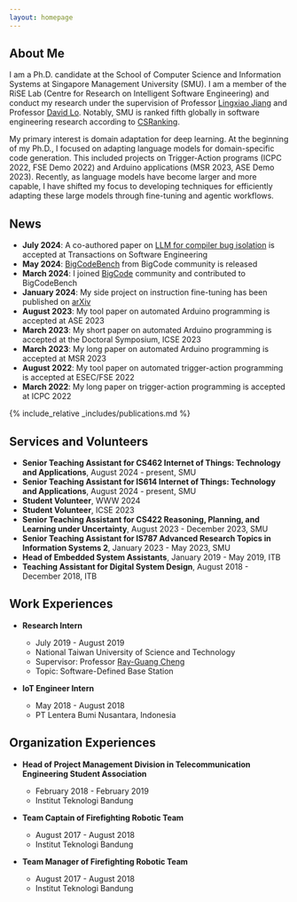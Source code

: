 ```yaml
---
layout: homepage
---
```


## About Me

I am a Ph.D. candidate at the School of Computer Science and Information Systems at Singapore Management University (SMU). I am a member of the RiSE Lab (Centre for Research on Intelligent Software Engineering) and conduct my research under the supervision of Professor [Lingxiao Jiang](http://www.mysmu.edu/faculty/lxjiang/#gsc.tab=0) and Professor [David Lo](http://www.mysmu.edu/faculty/davidlo/). Notably, SMU is ranked fifth globally in software engineering research according to [CSRanking](https://csrankings.org/#/fromyear/1970/toyear/2024/index?none&world).

My primary interest is domain adaptation for deep learning. At the beginning of my Ph.D., I focused on adapting language models for domain-specific code generation. This included projects on Trigger-Action programs (ICPC 2022, FSE Demo 2022) and Arduino applications (MSR 2023, ASE Demo 2023). Recently, as language models have become larger and more capable, I have shifted my focus to developing techniques for efficiently adapting these large models through fine-tuning and agentic workflows.

## News
- **July 2024**: A co-authored paper on [LLM for compiler bug isolation](https://ieeexplore.ieee.org/abstract/document/10521881) is accepted at Transactions on Software Engineering
- **May 2024**: [BigCodeBench](https://huggingface.co/spaces/bigcode/bigcodebench-leaderboard) from BigCode community is released
- **March 2024**: I joined [BigCode](https://www.bigcode-project.org/) community and contributed to BigCodeBench
- **January 2024**: My side project on instruction fine-tuning has been published on [arXiv](https://arxiv.org/pdf/2401.07466)
- **August 2023**: My tool paper on automated Arduino programming is accepted at ASE 2023
- **March 2023**: My short paper on automated Arduino programming is accepted at the Doctoral Symposium, ICSE 2023
- **March 2023**: My long paper on automated Arduino programming is accepted at MSR 2023
- **August 2022**: My tool paper on automated trigger-action programming is accepted at ESEC/FSE 2022
- **March 2022**: My long paper on trigger-action programming is accepted at ICPC 2022

{% include_relative _includes/publications.md %}

## Services and Volunteers
* **Senior Teaching Assistant for CS462 Internet of Things: Technology and Applications**, August 2024 - present, SMU
* **Senior Teaching Assistant for IS614 Internet of Things: Technology and Applications**, August 2024 - present, SMU
* **Student Volunteer**, WWW 2024
* **Student Volunteer**, ICSE 2023
* **Senior Teaching Assistant for CS422 Reasoning, Planning, and Learning under Uncertainty**, August 2023 - December 2023, SMU
* **Senior Teaching Assistant for IS787 Advanced Research Topics in Information Systems 2**, January 2023 - May 2023, SMU
* **Head of Embedded System Assistants**, January 2019 - May 2019, ITB
* **Teaching Assistant for Digital System Design**, August 2018 - December 2018, ITB

<!-- ## Writings
* **[2023-11-29]** Positional Embedding in Deep Learning [link]('/writings/position_embed.md') -->

## Work Experiences  

* **Research Intern**
  * July 2019 - August 2019
  * National Taiwan University of Science and Technology
  * Supervisor: Professor [Ray-Guang Cheng](https://scholar.google.com/citations?user=Lg3GlmYAAAAJ&hl=zh-TW&inst=14102473421921925766)
  * Topic: Software-Defined Base Station
  
* **IoT Engineer Intern**
  * May 2018 - August 2018
  * PT Lentera Bumi Nusantara, Indonesia

## Organization Experiences

* **Head of Project Management Division in Telecommunication Engineering Student Association**
  * February 2018 - February 2019
  * Institut Teknologi Bandung

* **Team Captain of Firefighting Robotic Team**
  * August 2017 - August 2018
  * Institut Teknologi Bandung

* **Team Manager of Firefighting Robotic Team**
  * August 2017 - August 2018
  * Institut Teknologi Bandung



<!-- {% include_relative _includes/services.md %} -->